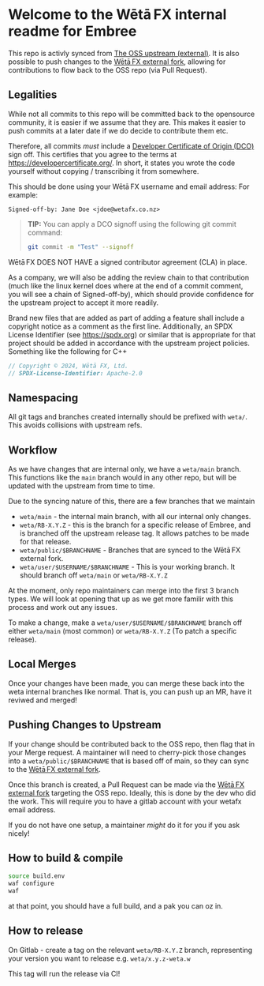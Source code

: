 Welcome to the Wētā FX internal readme for Embree
=================================================

This repo is activly synced from [The OSS upstream (external)](https://github.com/RenderKit/embree). 
It is also possible to push changes to the [Wētā FX external fork](https://github.com/wetadigital/embree), allowing 
for contributions to flow back to the OSS repo (via Pull Request).


Legalities
----------

While not all commits to this repo will be committed back to the opensource community, it is easier if we assume that they are.
This makes it easier to push commits at a later date if we do decide to contribute them etc.

Therefore, all commits *must* include a  [Developer Certificate of Origin (DCO)](https://wiki.linuxfoundation.org/dco) 
sign off. This certifies that you agree to the terms at https://developercertificate.org/. In short, it states you wrote the code 
yourself without copying / transcribing it from somewhere.

This should be done using your Wētā FX username and email address:
For example:

`Signed-off-by: Jane Doe <jdoe@wetafx.co.nz>`

> **TIP:** You can apply a DCO signoff using the following git commit command:
> ```bash
> git commit -m "Test" --signoff
> ```

Wētā FX DOES NOT HAVE a signed contributor agreement (CLA) in place.

As a company, we will also be adding the review chain to that contribution (much like the linux kernel does 
where at the end of a commit comment, you will see a chain of Signed-off-by), which should provide confidence for the 
upstream project to accept it more readily.

Brand new files that are added as part of adding a feature shall include a copyright notice as a comment as the first line. 
Additionally, an SPDX License Identifier (see https://spdx.org) or similar that is appropriate for that project should be 
added in accordance with the upstream project policies. Something like the following for C++

```c++
// Copyright © 2024, Wētā FX, Ltd.
// SPDX-License-Identifier: Apache-2.0
```

Namespacing
-----------

All git tags and branches created internally should be prefixed with `weta/`. This avoids collisions with upstream refs.

Workflow
--------

As we have changes that are internal only, we have a `weta/main` branch. This 
functions like the `main` branch would in any other repo, but will be updated with the upstream from time to time.

Due to the syncing nature of this, there are a few branches that we maintain

* `weta/main` - the internal main branch, with all our internal only changes.
* `weta/RB-X.Y.Z` - this is the branch for a specific release of Embree, and is branched off the upstream release tag. It allows patches to be made for that release.
* `weta/public/$BRANCHNAME` - Branches that are synced to the Wētā FX external fork. 
* `weta/user/$USERNAME/$BRANCHNAME` - This is your working branch. It should branch off `weta/main` or `weta/RB-X.Y.Z`

At the moment, only repo maintainers can merge into the first 3 branch types. We will look at opening that up as we get more familir with this process and work out any issues.

To make a change, make a `weta/user/$USERNAME/$BRANCHNAME` branch off either `weta/main` (most common) or `weta/RB-X.Y.Z` (To patch a specific release).


Local Merges
------------

Once your changes have been made, you can merge these back into the weta internal branches like normal. That is, you can push up an MR, have it reviwed and merged!


Pushing Changes to Upstream
---------------------------

If your change should be contributed back to the OSS repo, then flag that in your Merge request. A maintainer will need to cherry-pick those changes into a `weta/public/$BRANCHNAME`
that is based off of main, so they can sync to the [Wētā FX external fork](https://github.com/wetadigital/embree).

Once this branch is created, a Pull Request can be made via the [Wētā FX external fork](https://github.com/wetadigital/embree) targeting the OSS repo. Ideally, this is done by 
the dev who did the work. This will require you to have a gitlab account with your wetafx email address. 

If you do not have one setup, a maintainer _might_ do it for you if you ask nicely!


How to build & compile
----------------------

```sh
source build.env 
waf configure
waf
```

at that point, you should have a full build, and a pak you can oz in.


How to release
--------------

On Gitlab - create a tag on the relevant `weta/RB-X.Y.Z` branch, representing your
version you want to release e.g. `weta/x.y.z-weta.w`

This tag will run the release via CI!
